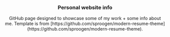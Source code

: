 <h3 align="center">Personal website info</h3>

<p align="center">
GitHub page designed to showcase some of my work + some info about me. Template is from [https://github.com/sproogen/modern-resume-theme](https://github.com/sproogen/modern-resume-theme).
</p>
